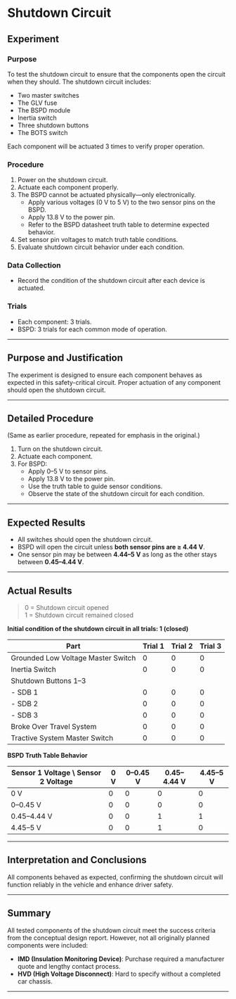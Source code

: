 # Shutdown Circuit

## Experiment

### Purpose
To test the shutdown circuit to ensure that the components open the circuit when they should. The shutdown circuit includes:
- Two master switches
- The GLV fuse
- The BSPD module
- Inertia switch
- Three shutdown buttons
- The BOTS switch

Each component will be actuated 3 times to verify proper operation.

### Procedure
1. Power on the shutdown circuit.
2. Actuate each component properly.
3. The BSPD cannot be actuated physically—only electronically.
   - Apply various voltages (0 V to 5 V) to the two sensor pins on the BSPD.
   - Apply 13.8 V to the power pin.
   - Refer to the BSPD datasheet truth table to determine expected behavior.
4. Set sensor pin voltages to match truth table conditions.
5. Evaluate shutdown circuit behavior under each condition.

### Data Collection
- Record the condition of the shutdown circuit after each device is actuated.

### Trials
- Each component: 3 trials.
- BSPD: 3 trials for each common mode of operation.

---

## Purpose and Justification

The experiment is designed to ensure each component behaves as expected in this safety-critical circuit. Proper actuation of any component should open the shutdown circuit.

---

## Detailed Procedure

(Same as earlier procedure, repeated for emphasis in the original.)

1. Turn on the shutdown circuit.
2. Actuate each component.
3. For BSPD:
   - Apply 0–5 V to sensor pins.
   - Apply 13.8 V to the power pin.
   - Use the truth table to guide sensor conditions.
   - Observe the state of the shutdown circuit for each condition.

---

## Expected Results

- All switches should open the shutdown circuit.
- BSPD will open the circuit unless **both sensor pins are ≥ 4.44 V**.
- One sensor pin may be between **4.44–5 V** as long as the other stays between **0.45–4.44 V**.

---

## Actual Results

> 0 = Shutdown circuit opened  
> 1 = Shutdown circuit remained closed

**Initial condition of the shutdown circuit in all trials: 1 (closed)**

| Part                          | Trial 1 | Trial 2 | Trial 3 |
|-------------------------------|---------|---------|---------|
| Grounded Low Voltage Master Switch | 0       | 0       | 0       |
| Inertia Switch                | 0       | 0       | 0       |
| Shutdown Buttons 1–3         |         |         |         |
| - SDB 1                      | 0       | 0       | 0       |
| - SDB 2                      | 0       | 0       | 0       |
| - SDB 3                      | 0       | 0       | 0       |
| Broke Over Travel System     | 0       | 0       | 0       |
| Tractive System Master Switch| 0       | 0       | 0       |

**BSPD Truth Table Behavior**

| Sensor 1 Voltage \ Sensor 2 Voltage | 0 V | 0–0.45 V | 0.45–4.44 V | 4.45–5 V |
|-------------------------------------|-----|-----------|--------------|-----------|
| 0 V                                 | 0   | 0         | 0            | 0         |
| 0–0.45 V                            | 0   | 0         | 0            | 0         |
| 0.45–4.44 V                         | 0   | 0         | 1            | 1         |
| 4.45–5 V                            | 0   | 0         | 1            | 0         |

---

## Interpretation and Conclusions

All components behaved as expected, confirming the shutdown circuit will function reliably in the vehicle and enhance driver safety.

---

## Summary

All tested components of the shutdown circuit meet the success criteria from the conceptual design report. However, not all originally planned components were included:

- **IMD (Insulation Monitoring Device)**: Purchase required a manufacturer quote and lengthy contact process.
- **HVD (High Voltage Disconnect)**: Hard to specify without a completed car chassis.

---

